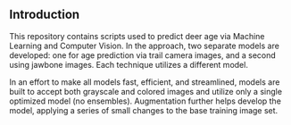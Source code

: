 ## Introduction

This repository contains scripts used to predict deer age via Machine Learning and Computer Vision. In the approach, two separate models are developed: one for age prediction via trail camera images, and a second using jawbone images. Each technique utilizes a different model.

In an effort to make all models fast, efficient, and streamlined, models are built to accept both grayscale and colored images  and utilize only a single optimized model (no ensembles). Augmentation further helps develop the model, applying a series of small changes to the base training image set.
